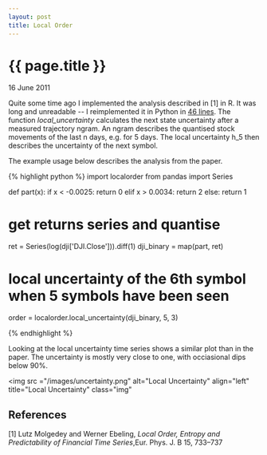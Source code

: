 ```yaml
---
layout: post
title: Local Order 
---
```


{{ page.title }}
================

<p class="meta">16 June 2011</p>

Quite some time ago I implemented the analysis described in [1] in R. It was long and unreadable -- I reimplemented it in Python in [46 lines](https://github.com/jheusser/local-order/blob/master/localorder.py). The function <i>local_uncertainty</i> calculates the next state uncertainty after a measured trajectory ngram. An ngram describes the quantised stock movements of the last n days, e.g. for 5 days. The local uncertainty h_5 then describes the uncertainty of the next symbol.

The example usage below describes the analysis from the paper. 

{% highlight python %}
import localorder
from pandas import Series

def part(x):
    if x < -0.0025:
        return 0
    elif x > 0.0034:
        return 2
    else:
        return 1

# get returns series and quantise
ret = Series(log(dji['DJI.Close'])).diff(1)
dji_binary = map(part, ret)

# local uncertainty of the 6th symbol when 5 symbols have been seen
order = localorder.local_uncertainty(dji_binary, 5, 3)

{% endhighlight %}

Looking at the local uncertainty time series shows a similar plot than in the paper. The uncertainty is mostly very close to one, with occiasional dips below 90%.

<img src ="/images/uncertainty.png" 
     alt="Local Uncertainty" align="left" title="Local Uncertainty" class="img"</img>


References
----------

[1] Lutz Molgedey and Werner Ebeling, <i>Local Order, Entropy and Predictability of Financial Time Series</i>,Eur. Phys. J. B 15, 733–737 
